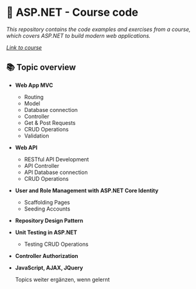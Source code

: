 <h1>🚀 ASP.NET - Course code</h1>
<i>This repository contains the code examples and exercises from a course, which covers ASP.NET to build modern web applications.<br>

<a href="https://www.udemy.com/course/aspnet-6-course/?couponCode=KEEPLEARNING" target="_blank">Link to course<a>
</i>

<h2>📚 Topic overview</h2>
<ul>
  <p>
  <li><b>Web App MVC</b></li>
  <ul>
    <li>Routing</li>
    <li>Model</li>
    <li>Database connection</li>
    <li>Controller</li>
    <li>Get & Post Requests</li>
    <li>CRUD Operations</li>
    <li>Validation</li>
  </ul>
  </p>
  
  <p>
  <li><b>Web API</b></li>
  <ul>
    <li>RESTful API Development</li>
    <li>API Controller</li>
    <li>API Database connection</li>
    <li>CRUD Operations</li>
  </ul>
  </p>
  
  <p>
  <li><b>User and Role Management with ASP.NET Core Identity</b></li>
  <ul>
    <li>Scaffolding Pages</li>
    <li>Seeding Accounts</li>
  </ul>
  </p>

  <p>
  <li><b>Repository Design Pattern</b></li>
  </p>

  <p>
  <li><b>Unit Testing in ASP.NET</b></li>
  <ul>
    <li>Testing CRUD Operations</li>
  </ul>
  </p>

  <p>
  <li><b>Controller Authorization</b></li>
  </p>

  <p>
  <li><b>JavaScript, AJAX, JQuery</b></li>
  </p>

Topics weiter ergänzen, wenn gelernt 

  
</ul>
